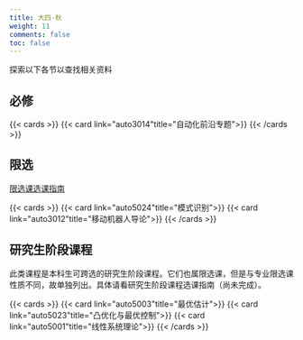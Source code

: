 ```yaml
---
title: 大四·秋
weight: 11
comments: false
toc: false
---
```

探索以下各节以查找相关资料
## 必修
<!--more-->
{{< cards >}}
{{< card link="auto3014"title="自动化前沿专题">}}
{{< /cards >}}
## 限选
[限选课选课指南](https://hoa.moe/blog/distributive-guidance-for-22/)
<!--more-->
{{< cards >}}
{{< card link="auto5024"title="模式识别">}}
{{< card link="auto3012"title="移动机器人导论">}}
{{< /cards >}}
## 研究生阶段课程
此类课程是本科生可跨选的研究生阶段课程。它们也属限选课，但是与专业限选课性质不同，故单独列出。具体请看研究生阶段课程选课指南（尚未完成）。
<!--more-->
{{< cards >}}
{{< card link="auto5003"title="最优估计">}}
{{< card link="auto5023"title="凸优化与最优控制">}}
{{< card link="auto5001"title="线性系统理论">}}
{{< /cards >}}
